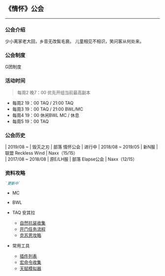 ## 《情怀》公会
* * *
### 公会介绍
少小离家老大回，乡音无改鬓毛衰。
儿童相见不相识，笑问客从何处来。


### 公会制度
G团制度

### 活动时间
> 每周2 晚7：00 优先开组当前最高副本

- 每周2 19：00 TAQ / 21:00 TAQ
- 每周3 19：00 TAQ / 21:00 BWL/MC
- 每周4 19：00 休闲BWL MC / 休息
- 每周5 19：00 TAQ 

### 公会历史

 | 2019/08 ~          |  毁灭之刃 | 部落 情怀公会            | 进行中
 | 2018/08 ~ 2019/05  |  新N服    | 联盟 Reckless Wind  | Naxx（15/15）  
 | 2017/08 ~ 2018/08  |  原E/LH服 | 部落 Elapse公会         | Naxx（12/15） 




### 资料攻略
```markdown
`更新中` 
```
- MC
- BWL
- TAQ 安其拉
  - [自然抗装收集](./taq-nr-page.html)
  - [开门任务流程](./taq-quest-page.html)
  - [克苏恩攻略](./taq-cthun-page.html)
  
- 常用工具
  - [插件列表](./addons-page.html)
  - [宏命令收集](./macro-page.html)
  - [天赋模拟器](http://www.nfuwow.com/talents/60/)


